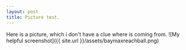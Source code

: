 ```yaml
---
layout: post
title: Picture test.
---
```

Here is a picture, which i don't have a clue where is coming from.
![My helpful screenshot]({{ site.url }}/assets/baymaxreachball.png)